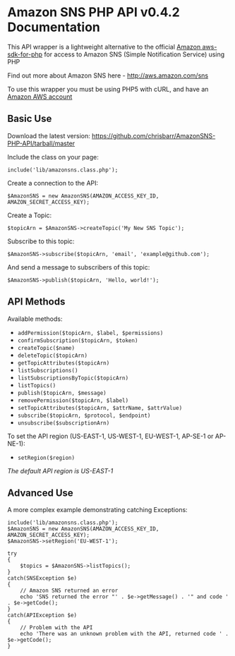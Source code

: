 # Amazon SNS PHP API v0.4.2 Documentation #
This API wrapper is a lightweight alternative to the official [Amazon aws-sdk-for-php](http://aws.amazon.com/sdkforphp) for access to Amazon SNS (Simple Notification Service) using PHP

Find out more about Amazon SNS here - http://aws.amazon.com/sns

To use this wrapper you must be using PHP5 with cURL, and have an [Amazon AWS account](http://aws.amazon.com)

## Basic Use ##
Download the latest version: https://github.com/chrisbarr/AmazonSNS-PHP-API/tarball/master

Include the class on your page:

	include('lib/amazonsns.class.php');

Create a connection to the API:

	$AmazonSNS = new AmazonSNS(AMAZON_ACCESS_KEY_ID, AMAZON_SECRET_ACCESS_KEY);

Create a Topic:

	$topicArn = $AmazonSNS->createTopic('My New SNS Topic');

Subscribe to this topic:

	$AmazonSNS->subscribe($topicArn, 'email', 'example@github.com');

And send a message to subscribers of this topic:

	$AmazonSNS->publish($topicArn, 'Hello, world!');

## API Methods ##
Available methods:

* `addPermission($topicArn, $label, $permissions)`
* `confirmSubscription($topicArn, $token)`
* `createTopic($name)`
* `deleteTopic($topicArn)`
* `getTopicAttributes($topicArn)`
* `listSubscriptions()`
* `listSubscriptionsByTopic($topicArn)`
* `listTopics()`
* `publish($topicArn, $message)`
* `removePermission($topicArn, $label)`
* `setTopicAttributes($topicArn, $attrName, $attrValue)`
* `subscribe($topicArn, $protocol, $endpoint)`
* `unsubscribe($subscriptionArn)`

To set the API region (US-EAST-1, US-WEST-1, EU-WEST-1, AP-SE-1 or AP-NE-1):

* `setRegion($region)`

*The default API region is US-EAST-1*

## Advanced Use ##
A more complex example demonstrating catching Exceptions:

	include('lib/amazonsns.class.php');
	$AmazonSNS = new AmazonSNS(AMAZON_ACCESS_KEY_ID, AMAZON_SECRET_ACCESS_KEY);
	$AmazonSNS->setRegion('EU-WEST-1');
	
	try
	{
		$topics = $AmazonSNS->listTopics();
	}
	catch(SNSException $e)
	{
		// Amazon SNS returned an error
		echo 'SNS returned the error "' . $e->getMessage() . '" and code ' . $e->getCode();
	}
	catch(APIException $e)
	{
		// Problem with the API
		echo 'There was an unknown problem with the API, returned code ' . $e->getCode();
	}
